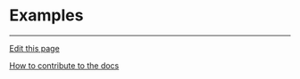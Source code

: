 # Examples

---
[Edit this page](https://github.com/saascade/platform.saascade.com/edit/main/Hub/Organizations/Projects/README.md)

[How to contribute to the docs](../../../General/HowToContribute/README.md)
